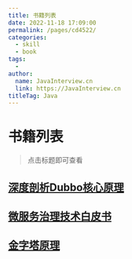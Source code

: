 ```yaml
---
title: 书籍列表
date: 2022-11-18 17:09:00
permalink: /pages/cd4522/
categories:
  - skill
  - book
tags:
  - 
author: 
  name: JavaInterview.cn
  link: https://JavaInterview.cn
titleTag: Java
---
```

# 书籍列表

>点击标题即可查看

## [深度剖析Dubbo核心原理](https://javainterview.cn/book/深度剖析Dubbo核心原理.pdf)

## [微服务治理技术白皮书](https://javainterview.cn/book/微服务治理技术白皮书.pdf)

## [金字塔原理](https://javainterview.cn/book/金字塔原理.pdf)






